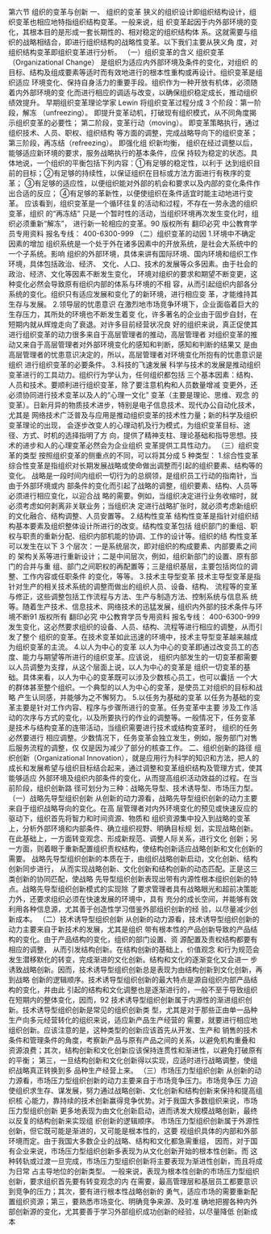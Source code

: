 第六节 组织的变革与创新
一、 组织的变革
狭义的组织设计即组织结构设计，组织变革也相应地特指组织结构变革。一般来说，组
织变革起因于内外部环境的变化，其根本目的是形成一套长期性的、相对稳定的组织结构体
系。这就需要与组织的战略相结合，即进行组织结构的战略性变革。以下我们主要从狭义角
度，对组织结构变革即组织变革进行分析。
（一）组织变革的含义
组织变革（Organizational Change） 是组织为适应内外部环境及条件的变化，对组织
的目标、结构及组成要素等适时而有效地进行的根本性重构或再设计。组织变革是组织适应
环境变化、保持自身活力的重要手段。组织作为一种开放有机体，必须随着内外部环境的变
化而进行相应的调适与改变，以确保组织稳定成长，推动组织绩效提升。
早期组织变革理论学家 Lewin 将组织变革过程分成 3 个阶段：第一阶段，解冻
（unfreezing）。 即提升变革动机，打破现有组织模式，从不同角度揭示组织变革的必要性；
第二阶段，变革行动（moving）。 即变革策略执行，通过组织技术、人员、职权、组织结构
等方面的调整，完成战略导向下的组织变革；第三阶段，再冻结（refreezing）。 即强化组
织新均衡， 组织在经过调整以后，能够适应新环境的要求，服务战略执行的基本条件，应保
持较为稳定的状态。具体地说，一个组织的平衡包括下列内容：①有足够的稳定性，以利于
达到组织目前的目标；②有足够的持续性，以保证组织在目标或方法方面进行有秩序的变革；
③有足够的适应性，以便组织能对外部的机会和要求以及内部的变化条件作出合适的反应；
④有足够的革新性，以便使组织在条件适宜时能主动地进行变革。
应该看到，组织变革是一个循环往复的活动和过程，不存在一劳永逸的组织变革，组织
的“再冻结” 只是一个暂时性的活动，当组织环境再次发生变化时，组织必须重新“解冻”，
进行新一轮相应的变革。90
版权所有 翻印必究
中公教育学员专用资料 报名专线： 400-6300-999
（二）组织变革的动因
1.环境中不确定因素的增加
组织系统是一个处于外在诸多因素中的开放系统，是社会大系统中的一个子系统。影响
组织的外部环境，具体来讲有国际环境、国内环境和组织工作环境，具体包括政治、经济、
文化、人口、技术的发展等众多因素。由于社会的政治、经济、文化等因素不断发生变化，
环境对组织的要求和期望不断变更，这种变化必然会导致原有组织内部的体系与环境的不相
容，从而引起组织内部各分系统的变化。组织只有适应发展和变化了的新环境，进行相应变
革，才能维持其生存与发展。
2.领导层的忧患意识
在激烈地市场竞争环境下，企业面临着巨大的生存压力，其所处的环境也不断发生着变
化，许多著名的企业由于固步自封，在短期内就从辉煌走向了衰退。对许多目前经营状况良
好的组织来说，真正促使其进行组织变革的动力很多来自于高层管理者的推动，高层管理者
对组织变革的推动又来自于高层管理者对外部环境变化的感知和判断，感知和判断的结果又
是由高层管理者的忧患意识决定的，所以，高层管理者对环境变化所抱有的忧患意识是组织
进行组织变革的必要条件。
3.科技的飞速发展
科学与技术的发展是推动组织变革进行的工具动力。组织行为学认为，任何组织都包括
三个基本因素：结构、人员和技术。要顺利进行组织变革，除了要注意机构和人员数量增减
变更外，还必须协同进行技术变革以及人的“心理一文化” 变革（主要是理论、思维、观念
的变革）。日新月异的物质技术进步，特别是电子信息技术、现代办公自动化技术，尤其是
网络技术广泛普及与应用是推动组织变革的技术性力量；新的科学及组织变革理论的出现，
会逐步改变人的心理动机及行为模式，为组织变革目标、途径、方式、时机的选择指明了方
向，提供了精神支柱、理论基础和指导思想。技术的进步和人的心理变革必然会为企业组织
变革提供工具性动力。
（三）组织变革的类型
按照组织变革的侧重点的不同，可以将其分成 5 种类型：
1.综合性变革
综合性变革是指组织对长期发展战略或使命做出调整而引起的组织要素、结构等的变化。
战略是一段时间内组织一切行为的总纲领，是组织员工行动的指南针，当由于外部环境或内
部条件的变化而引起了战略的调整，组织要素、结构、人员等必须进行相应变化，以迎合战
略的需要。例如，当组织决定进行业务收缩时，就必须考虑如何剥离非关联业务；当组织决
定进行战略扩张时，就必须考虑新组织的文化融合、结构调整、人员安置等。
2.结构性变革
结构性变革是指针对组织结构基本要素及组织整体设计所进行的改变。结构性变革包括
组织部门的重组、职权与职责的重新分配、组织内部机能的协调、工作的设计等。组织的结
构性变革可以发生在以下 3 个层次：一是系统层次，即对组织的构成要素、内部要素之间的
架构关系等进行重新设计；二是中间层次，例如，组织新部门的设置、原有部门的合并与重
组、部门之间职权的再配置等；三是组织基层，主要包括岗位的调整、工作内容或任职条件
的变化，等等。
3.技术主导型变革
技术主导型变革是指针对生产的相关技术系统的调整而做出的组织人员、设备、结构、
流程等的变革与修正，这些调整包括工作流程与方法、生产与制造方法、控制系统与信息系
统等。随着生产技术、信息技术、网络技术的迅猛发展，组织内外部的技术条件与环境不断91
版权所有 翻印必究
中公教育学员专用资料 报名专线： 400-6300-999
发生变化，这必然要求组织的设备、人员、结构、流程等进行相应的调整，从而引发了整个
组织的变革。在技术变革如此迅速的环境中，技术主导型变革越来越成为组织变革的主流。
4.以人为中心的变革
以人为中心的变革即通过改变员工的态度、能力与期望等所进行的组织变革。应该说，
组织内部发生的一切变革都需要以人员调整为支撑，从这个层面上说，以人为中心的变革是
组织一切变革的基础。具体来看，以人为中心的变革既可以涉及少数核心员工，也可以囊括
一个大的群体甚至整个组织。一个典型的以人为中心的变革，是使员工对组织的目标和战略
产生认同感，并能够为之不懈努力。
5.以任务为基础的变革
以任务为基础的变革主要是针对工作内容、程序与步骤所进行的变革。任务变革中主要
涉及工作活动的次序与方式的变化，以及所要执行的作业的调整等。一般情况下，任务变革
是技术与结构变革的连带活动，当组织需要进行技术或结构变革时， 组织的任务必然要进行
相应调整。少数情况下，任务变革会独立发生，例如，服务部门对售后服务流程的调整，仅
仅是因为减少了部分的核查工作。
二、组织创新的路径
组织创新（Organizational Innovation），就是应用行为科学的知识和方法，把人的
成长和发展希望与组织目标结合起来，通过调整和变革组织结构及管理方式，使其能够适应
外部环境及组织内部条件的变化，从而提高组织活动效益的过程。在当前阶段，组织创新路
径可划分为三种：战略先导型、技术诱导型、市场压力型。
（一）战略先导型组织创新
从创新的动力源看，战略先导型组织创新的动力主要来自于组织战略导向的变化。在高
层管理者对内外环境变化的预见或快速反应的驱动下，组织首先将智力和时间资源、物质和
组织资源集中投入到战略的变革上，分析外部环境和内部条件、确立组织视野、明确目标规
划，实现战略创新。在此基础上，一方面转变观念、形成新规范、调整人际关系，进行文化
创新；另一方面，则着眼于重新配置组织责权结构，使结构创新适应战略创新和文化创新的
需要。
战略先导型组织创新的本质在于，由组织战略创新启动，文化创新、结构创新同步进行，
从而实现战略创新、文化创新和结构创新的动态匹配。正是这三类创新的协同匹配，使战略
先导型组织创新表现出带有内源性根本组织创新的特点。战略先导型组织创新模式的实现除
了要求管理者具有战略眼光和超前决策能力外，还要求组织必须在快速发展的环境中，具有
充分的成长空间，并能够有效利用各种信息源，尤其善于创造性学习借鉴外部组织创新的经
验，以尽量减少创新成本。
（二）技术诱导型组织创新
从创新的动力源看，技术诱导型组织创新的动力主要来自于新技术的发展，尤其是组织
带有根本性的产品创新导致的产品结构的变化。由于产品结构的变化，组织的部门设置、资
源配置及责权结构都要有相应的调整， 从而引发结构创新。在结构创新的基础上，价值观念
和行为规范会发生潜移默化的转变，完成渐进的文化创新。结构和文化的逐渐变化又会进一
步诱致战略创新。因而，技术诱导型组织创新总是表现为由结构创新到文化创新，再到战略
创新的逻辑顺序。技术诱导型组织创新的最大特点是源自组织内部产品结构的变化，并由此
引起的结构和文化调整也是逐渐进行的，一般不至于导致组织在短期内的整体变化，因而，92
技术诱导型组织创新属于内源性的渐进组织创新。技术诱导型组织创新是常见的组织创新类
型，尤其是对于那些正由单一品种生产向多元经营转化的组织来说，适应新产品生产经营的
需要，就要进行相应地组织创新。应该注意的是，这种类型的创新应该首先从开发、生产和
销售的技术条件和管理条件的角度，考察新产品与原有产品之间的关系，以避免机构重叠和
资源浪费；其次，结构创新和文化创新应该保持连贯性和渐进性，以避免打破原有的平衡；
第三，一旦结构创新和文化创新得以实现，应适时进行战略调整，使组织战略真正转换到多
品种生产经营上来。
（三）市场压力型组织创新
从创新的动力源看，市场压力型组织创新的动力主要来自于市场竞争压力。市场竞争压
力迫使组织求生存、谋发展，努力通过战略创新、文化创新和结构创新来保持和提高组织核
心能力，靠持续的技术创新赢得竞争优势。对于我国大多数组织来说，市场压力型组织创新
更多地表现为由文化创新启动，进而诱发大规模战略创新，最终以反复的结构创新来实现组
织创新的逻辑顺序。
市场压力型组织创新属于外源性创新，但它既可能是渐进的，又可能是根本性的，这要
视组织具体的内部和外部环境而定。由于我国大多数企业的战略、结构和文化都急需重组，
因而，对于国有企业来说，市场压力型组织创新多表现为从文化创新开始的根本性创新。而
这种转轨或过渡一旦完成，市场压力型组织创新将主要表现为渐进性创新，而且将成为日常
占主导地位的创新类型。
一般来说，表现为根本性创新的市场压力型组织创新，要求组织首先要有转变观念的内
在需要，最高管理层和基层员工都要意识到竞争的压力；其次，要有进行根本性战略创新的
勇气，适应市场的需要重新配置组织资源；第三，要熟悉市场变化、明确竞争来源、及时准
确地把握各种内外部创新源的变化，尤其要善于学习外部组织成功创新的经验，以尽量降低
创新成本